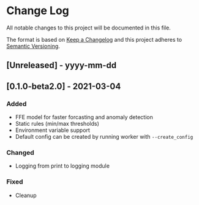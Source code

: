 
# Change Log
All notable changes to this project will be documented in this file.
 
The format is based on [Keep a Changelog](http://keepachangelog.com/)
and this project adheres to [Semantic Versioning](http://semver.org/).
 
## [Unreleased] - yyyy-mm-dd
 

 
## [0.1.0-beta2.0] - 2021-03-04
  
 
### Added

- FFE model for faster forcasting and anomaly detection
- Static rules (min/max thresholds)
- Environment variable support
- Default config can be created by running worker with `--create_config`
 
### Changed

- Logging from print to logging module
 
### Fixed
 
- Cleanup